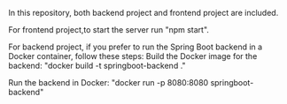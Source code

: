 In this repository, both backend project and frontend project are included.

For frontend project,to start the server run "npm start".

For backend project, if you prefer to run the Spring Boot backend in a Docker container, follow these steps:
Build the Docker image for the backend:
"docker build -t springboot-backend ."

Run the backend in Docker:
"docker run -p 8080:8080 springboot-backend"
